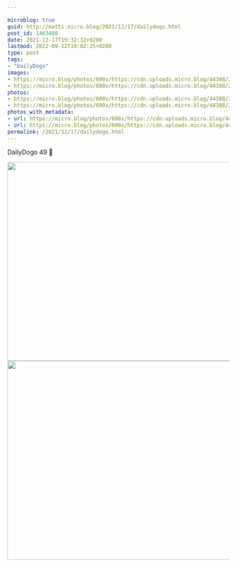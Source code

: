 ```yaml
---

microblog: true
guid: http://matti.micro.blog/2021/12/17/dailydogo.html
post_id: 1463488
date: 2021-12-17T19:32:32+0200
lastmod: 2022-09-12T10:02:25+0200
type: post
tags:
- "DailyDogo"
images:
- https://micro.blog/photos/600x/https://cdn.uploads.micro.blog/44388/2021/464b2b3fef.jpg
- https://micro.blog/photos/600x/https://cdn.uploads.micro.blog/44388/2021/bef73a4dc2.jpg
photos:
- https://micro.blog/photos/600x/https://cdn.uploads.micro.blog/44388/2021/464b2b3fef.jpg
- https://micro.blog/photos/600x/https://cdn.uploads.micro.blog/44388/2021/bef73a4dc2.jpg
photos_with_metadata:
- url: https://micro.blog/photos/600x/https://cdn.uploads.micro.blog/44388/2021/464b2b3fef.jpg
- url: https://micro.blog/photos/600x/https://cdn.uploads.micro.blog/44388/2021/bef73a4dc2.jpg
permalink: /2021/12/17/dailydogo.html
---
```

DailyDogo 49 🐶

<img src="/media/uploads/2021/464b2b3fef.jpg" width="600" height="450" alt="" /><img src="/media/uploads/2021/bef73a4dc2.jpg" width="600" height="450" alt="" />
